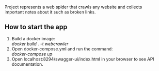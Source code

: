 Project represents a web spider that crawls any website and collects important notes about it such as broken links.

<h2>How to start the app</h2>

<ol>
  <li>Build a docker image:</li>
  <i>docker build . -t webcrawler</i>
  <li>Open docker-compose.yml and run the command:</li>
  <i>docker-compose up</i>
  <li>Open localhost:8294/swagger-ui/index.html in your browser to see API documentation.</li>
</ol>
